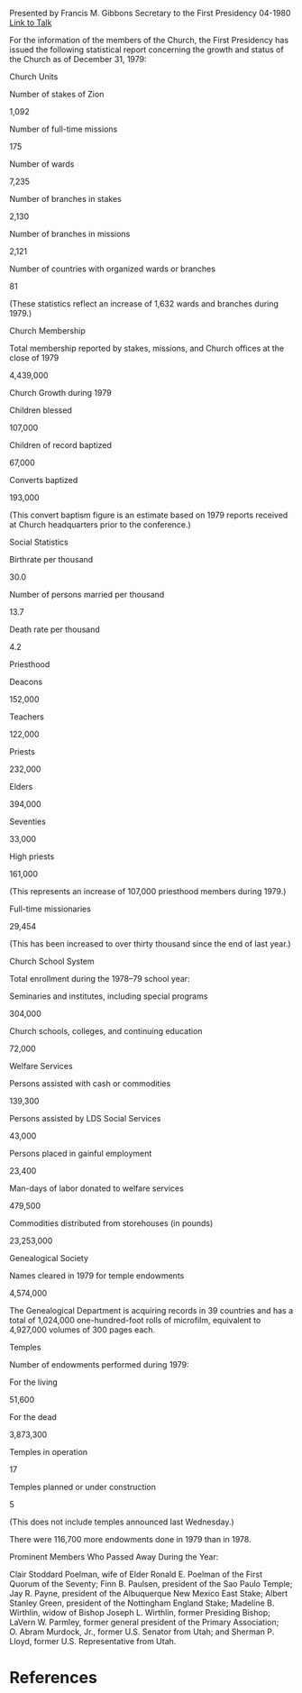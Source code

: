 Presented by Francis M. Gibbons
Secretary to the First Presidency
04-1980
[Link to Talk](https://www.churchofjesuschrist.org/study/general-conference/1980/04/statistical-report-1979?lang=eng)

For the information of the members of the Church, the First Presidency has issued the following statistical report concerning the growth and status of the Church as of December 31, 1979:





Church Units





Number of stakes of Zion



1,092



Number of full-time missions



175



Number of wards



7,235



Number of branches in stakes



2,130



Number of branches in missions



2,121



Number of countries with organized wards or branches



81



(These statistics reflect an increase of 1,632 wards and branches during 1979.)







Church Membership





Total membership reported by stakes, missions, and Church offices at the close of 1979



4,439,000









Church Growth during 1979





Children blessed



107,000



Children of record baptized



67,000



Converts baptized



193,000



(This convert baptism figure is an estimate based on 1979 reports received at Church headquarters prior to the conference.)







Social Statistics





Birthrate per thousand



30.0



Number of persons married per thousand



13.7



Death rate per thousand



4.2









Priesthood





Deacons



152,000



Teachers



122,000



Priests



232,000



Elders



394,000



Seventies



33,000



High priests



161,000



(This represents an increase of 107,000 priesthood members during 1979.)



Full-time missionaries



29,454



(This has been increased to over thirty thousand since the end of last year.)







Church School System



Total enrollment during the 1978–79 school year:



Seminaries and institutes, including special programs



304,000



Church schools, colleges, and continuing education



72,000









Welfare Services





Persons assisted with cash or commodities



139,300



Persons assisted by LDS Social Services



43,000



Persons placed in gainful employment



23,400



Man-days of labor donated to welfare services



479,500



Commodities distributed from storehouses (in pounds)



23,253,000









Genealogical Society





Names cleared in 1979 for temple endowments



4,574,000



The Genealogical Department is acquiring records in 39 countries and has a total of 1,024,000 one-hundred-foot rolls of microfilm, equivalent to 4,927,000 volumes of 300 pages each.







Temples



Number of endowments performed during 1979:



For the living



51,600



For the dead



3,873,300



Temples in operation



17



Temples planned or under construction



5



(This does not include temples announced last Wednesday.)

There were 116,700 more endowments done in 1979 than in 1978.







Prominent Members Who Passed Away During the Year:



Clair Stoddard Poelman, wife of Elder Ronald E. Poelman of the First Quorum of the Seventy; Finn B. Paulsen, president of the Sao Paulo Temple; Jay R. Payne, president of the Albuquerque New Mexico East Stake; Albert Stanley Green, president of the Nottingham England Stake; Madeline B. Wirthlin, widow of Bishop Joseph L. Wirthlin, former Presiding Bishop; LaVern W. Parmley, former general president of the Primary Association; O. Abram Murdock, Jr., former U.S. Senator from Utah; and Sherman P. Lloyd, former U.S. Representative from Utah.

# References
